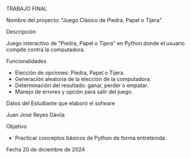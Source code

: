 TRABAJO FINAL

Nombre del proyecto: "Juego Clásico de Piedra, Papel o Tijera"

Descripción

Juego interactivo de "Piedra, Papel o Tijera" en Python donde el usuario compite contra la computadora.

Funcionalidades
- Elección de opciones: Piedra, Papel o Tijera.
- Generación aleatoria de la elección de la computadora.
- Determinación del resultado: ganar, perder o empatar.
- Manejo de errores y opción para salir del juego.

Datos del Estudiante que elaboró el sofware

Juan José Reyes Dávila

Objetivo
- Practicar conceptos básicos de Python de forma entretenida.
  
Fecha
20 de diciembre de 2024
